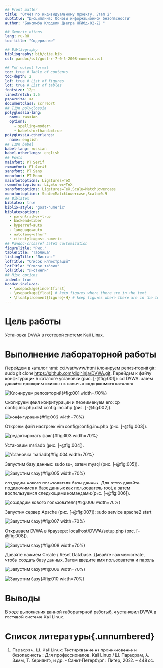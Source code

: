 ```yaml
---
## Front matter
title: "Отчёт по индивидуальному проекту. Этап 2" 
subtitle: "Дисциплина: Основы информационной безопасности"
author: "Бансимба Клодели Дьегра НПИбд-02-22 "

## Generic otions
lang: ru-RU
toc-title: "Содержание"

## Bibliography
bibliography: bib/cite.bib
csl: pandoc/csl/gost-r-7-0-5-2008-numeric.csl

## Pdf output format
toc: true # Table of contents
toc-depth: 2
lof: true # List of figures
lot: true # List of tables
fontsize: 12pt
linestretch: 1.5
papersize: a4
documentclass: scrreprt
## I18n polyglossia
polyglossia-lang:
  name: russian
  options:
	- spelling=modern
	- babelshorthands=true
polyglossia-otherlangs:
  name: english
## I18n babel
babel-lang: russian
babel-otherlangs: english
## Fonts
mainfont: PT Serif
romanfont: PT Serif
sansfont: PT Sans
monofont: PT Mono
mainfontoptions: Ligatures=TeX
romanfontoptions: Ligatures=TeX
sansfontoptions: Ligatures=TeX,Scale=MatchLowercase
monofontoptions: Scale=MatchLowercase,Scale=0.9
## Biblatex
biblatex: true
biblio-style: "gost-numeric"
biblatexoptions:
  - parentracker=true
  - backend=biber
  - hyperref=auto
  - language=auto
  - autolang=other*
  - citestyle=gost-numeric
## Pandoc-crossref LaTeX customization
figureTitle: "Рис."
tableTitle: "Таблица"
listingTitle: "Листинг"
lofTitle: "Список иллюстраций"
lotTitle: "Список таблиц"
lolTitle: "Листинги"
## Misc options
indent: true
header-includes:
  - \usepackage{indentfirst}
  - \usepackage{float} # keep figures where there are in the text
  - \floatplacement{figure}{H} # keep figures where there are in the text
---
```


# Цель работы

Установка DVWA в гостевой системе Kali Linux.

# Выполнение лабораторной работы

Перейдем в каталог html: cd /var/www/html Клонируем репозиторий git: sudo git clone https://github.com/digininja/DVWA.git. Перейдем к файлу конфигурации в каталоге установки (рис. [-@fig:001]): cd DVWA. затем давайте проверим список на наличие содержимого каталога

![Клонируем репозиторий](image/1.jpg){#fig:001 width=/70%}

Скопируем файл конфигурации и переименуем его: cp config.inc.php.dist config.inc.php (рис. [-@fig:002]). 

![конфигурации](image/2.jpg){#fig:002 width=70%}

Откроем файл настроек vim  config/config.inc.php (рис. [-@fig:003]).

![редактировать файл ](image/3.jpg){#fig:003 width=70%}

Установим mariadb (рис. [-@fig:004]).

![Установка mariadb ](image/5.jpg){#fig:004 width=70%}

Запустим базу данных: sudo su-, затем mysql (рис. [-@fig:005]).

![Запустим базу ](image/6.jpg){#fig:005 width=70%}

создадим нового пользователя базы данных. Для этого давайте подключимся к базе данных как пользователь root, а затем воспользуемся следующими командами:(рис. [-@fig:006]).

![создадим нового пользователя ](image/7.jpg){#fig:006 width=70%}

Запустиv сервер Apache (рис. [-@fig:007]): sudo service apache2 start

![Запустим базу ](image/8.png){#fig:007 width=70%}

Открываем DVWA в браузере: localhost/DVWA/setup.php (рис. [-@fig:008]).

![Запустим базу ](image/9.jpg){#fig:008 width=70%}

Давайте нажмем Create / Reset Database. Давайте нажмем create, чтобы создать базу данных. Затем введите имя пользователя и пароль

![Запустим базу ](image/10.jpg){#fig:009 width=70%}

![Запустим базу ](image/11.png){#fig:010 width=70%}



# Выводы

В ходе выполнения данной лабораторной работыб, я установил DVWA в гостевой системе Kali Linux.

# Список литературы{.unnumbered}

1. Парасрам, Ш. Kali Linux: Тестирование на проникновение и безопасность : Для профессионалов. Kali Linux / Ш. Парасрам, А. Замм, Т. Хериянто, и др. – Санкт-Петербург : Питер, 2022. – 448 сс.
